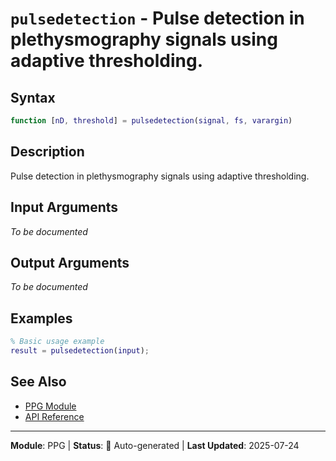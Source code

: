 # `pulsedetection` - Pulse detection in plethysmography signals using adaptive thresholding.

## Syntax

```matlab
function [nD, threshold] = pulsedetection(signal, fs, varargin)
```

## Description

Pulse detection in plethysmography signals using adaptive thresholding.

## Input Arguments

*To be documented*

## Output Arguments

*To be documented*

## Examples

```matlab
% Basic usage example
result = pulsedetection(input);
```

## See Also

- [PPG Module](README.md)
- [API Reference](../README.md)

---

**Module**: PPG | **Status**: 🔄 Auto-generated | **Last Updated**: 2025-07-24
